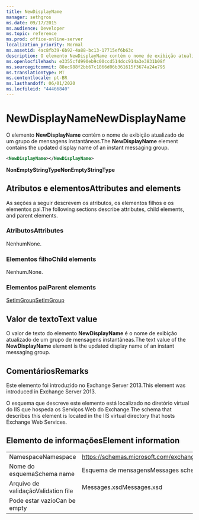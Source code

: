 ```yaml
---
title: NewDisplayName
manager: sethgros
ms.date: 09/17/2015
ms.audience: Developer
ms.topic: reference
ms.prod: office-online-server
localization_priority: Normal
ms.assetid: 4ac8fb39-6b92-4a88-bc13-17715ef6b63c
description: O elemento NewDisplayName contém o nome de exibição atualizado de um grupo de mensagens instantâneas.
ms.openlocfilehash: e3355cfd990eb9c00ccd514dcc914a3e3831b08f
ms.sourcegitcommit: 88ec988f2bb67c1866d06b361615f3674a24e795
ms.translationtype: MT
ms.contentlocale: pt-BR
ms.lasthandoff: 06/01/2020
ms.locfileid: "44466840"
---
```

# <a name="newdisplayname"></a><span data-ttu-id="8aa34-103">NewDisplayName</span><span class="sxs-lookup"><span data-stu-id="8aa34-103">NewDisplayName</span></span>

<span data-ttu-id="8aa34-104">O elemento **NewDisplayName** contém o nome de exibição atualizado de um grupo de mensagens instantâneas.</span><span class="sxs-lookup"><span data-stu-id="8aa34-104">The **NewDisplayName** element contains the updated display name of an instant messaging group.</span></span> 
  
```XML
<NewDisplayName></NewDisplayName>
```

 <span data-ttu-id="8aa34-105">**NonEmptyStringType**</span><span class="sxs-lookup"><span data-stu-id="8aa34-105">**NonEmptyStringType**</span></span>
## <a name="attributes-and-elements"></a><span data-ttu-id="8aa34-106">Atributos e elementos</span><span class="sxs-lookup"><span data-stu-id="8aa34-106">Attributes and elements</span></span>

<span data-ttu-id="8aa34-107">As seções a seguir descrevem os atributos, os elementos filhos e os elementos pai.</span><span class="sxs-lookup"><span data-stu-id="8aa34-107">The following sections describe attributes, child elements, and parent elements.</span></span>
  
### <a name="attributes"></a><span data-ttu-id="8aa34-108">Atributos</span><span class="sxs-lookup"><span data-stu-id="8aa34-108">Attributes</span></span>

<span data-ttu-id="8aa34-109">Nenhum</span><span class="sxs-lookup"><span data-stu-id="8aa34-109">None.</span></span>
  
### <a name="child-elements"></a><span data-ttu-id="8aa34-110">Elementos filho</span><span class="sxs-lookup"><span data-stu-id="8aa34-110">Child elements</span></span>

<span data-ttu-id="8aa34-111">Nenhum.</span><span class="sxs-lookup"><span data-stu-id="8aa34-111">None.</span></span>
  
### <a name="parent-elements"></a><span data-ttu-id="8aa34-112">Elementos pai</span><span class="sxs-lookup"><span data-stu-id="8aa34-112">Parent elements</span></span>

[<span data-ttu-id="8aa34-113">SetImGroup</span><span class="sxs-lookup"><span data-stu-id="8aa34-113">SetImGroup</span></span>](setimgroup.md)
  
## <a name="text-value"></a><span data-ttu-id="8aa34-114">Valor de texto</span><span class="sxs-lookup"><span data-stu-id="8aa34-114">Text value</span></span>

<span data-ttu-id="8aa34-115">O valor de texto do elemento **NewDisplayName** é o nome de exibição atualizado de um grupo de mensagens instantâneas.</span><span class="sxs-lookup"><span data-stu-id="8aa34-115">The text value of the **NewDisplayName** element is the updated display name of an instant messaging group.</span></span> 
  
## <a name="remarks"></a><span data-ttu-id="8aa34-116">Comentários</span><span class="sxs-lookup"><span data-stu-id="8aa34-116">Remarks</span></span>

<span data-ttu-id="8aa34-117">Este elemento foi introduzido no Exchange Server 2013.</span><span class="sxs-lookup"><span data-stu-id="8aa34-117">This element was introduced in Exchange Server 2013.</span></span>
  
<span data-ttu-id="8aa34-118">O esquema que descreve este elemento está localizado no diretório virtual do IIS que hospeda os Serviços Web do Exchange.</span><span class="sxs-lookup"><span data-stu-id="8aa34-118">The schema that describes this element is located in the IIS virtual directory that hosts Exchange Web Services.</span></span>
  
## <a name="element-information"></a><span data-ttu-id="8aa34-119">Elemento de informações</span><span class="sxs-lookup"><span data-stu-id="8aa34-119">Element information</span></span>

|||
|:-----|:-----|
|<span data-ttu-id="8aa34-120">Namespace</span><span class="sxs-lookup"><span data-stu-id="8aa34-120">Namespace</span></span>  <br/> |https://schemas.microsoft.com/exchange/services/2006/messages  <br/> |
|<span data-ttu-id="8aa34-121">Nome do esquema</span><span class="sxs-lookup"><span data-stu-id="8aa34-121">Schema name</span></span>  <br/> |<span data-ttu-id="8aa34-122">Esquema de mensagens</span><span class="sxs-lookup"><span data-stu-id="8aa34-122">Messages schema</span></span>  <br/> |
|<span data-ttu-id="8aa34-123">Arquivo de validação</span><span class="sxs-lookup"><span data-stu-id="8aa34-123">Validation file</span></span>  <br/> |<span data-ttu-id="8aa34-124">Messages.xsd</span><span class="sxs-lookup"><span data-stu-id="8aa34-124">Messages.xsd</span></span>  <br/> |
|<span data-ttu-id="8aa34-125">Pode estar vazio</span><span class="sxs-lookup"><span data-stu-id="8aa34-125">Can be empty</span></span>  <br/> ||
   

